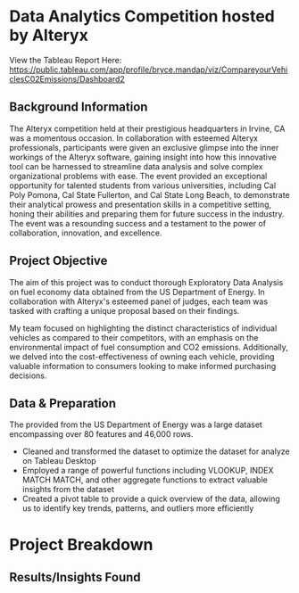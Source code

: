 # Data Analytics Competition hosted by Alteryx
View the Tableau Report Here: https://public.tableau.com/app/profile/bryce.mandap/viz/CompareyourVehiclesC02Emissions/Dashboard2

## Background Information
The Alteryx competition held at their prestigious headquarters in Irvine, CA was a momentous occasion. In collaboration with esteemed Alteryx professionals, participants were given an exclusive glimpse into the inner workings of the Alteryx software, gaining insight into how this innovative tool can be harnessed to streamline data analysis and solve complex organizational problems with ease. The event provided an exceptional opportunity for talented students from various universities, including Cal Poly Pomona, Cal State Fullerton, and Cal State Long Beach, to demonstrate their analytical prowess and presentation skills in a competitive setting, honing their abilities and preparing them for future success in the industry. The event was a resounding success and a testament to the power of collaboration, innovation, and excellence.
  

## Project Objective
The aim of this project was to conduct thorough Exploratory Data Analysis on fuel economy data obtained from the US Department of Energy. In collaboration with Alteryx's esteemed panel of judges, each team was tasked with crafting a unique proposal based on their findings.

My team focused on highlighting the distinct characteristics of individual vehicles as compared to their competitors, with an emphasis on the environmental impact of fuel consumption and CO2 emissions. Additionally, we delved into the cost-effectiveness of owning each vehicle, providing valuable information to consumers looking to make informed purchasing decisions. 

## Data & Preparation
The provided from the US Department of Energy was a large dataset encompassing over 80 features and 46,000 rows.
- Cleaned and transformed the dataset to optimize the dataset for analyze on Tableau Desktop
- Employed a range of powerful functions including VLOOKUP, INDEX MATCH MATCH, and other aggregate functions to extract valuable insights from the dataset
- Created a pivot table to provide a quick overview of the data, allowing us to identify key trends, patterns, and outliers more efficiently

# Project Breakdown

## Results/Insights Found
